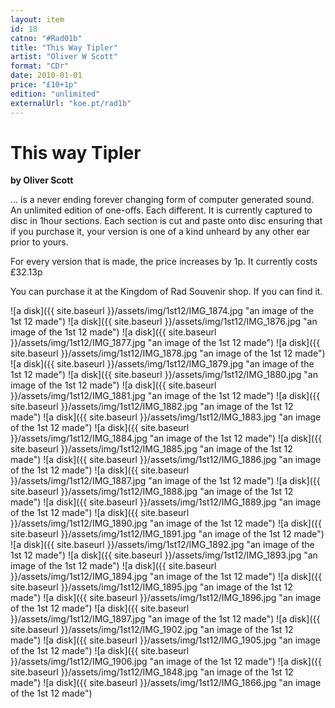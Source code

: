 ```yaml
---
layout: item
id: 18
catno: "#Rad01b"
title: "This Way Tipler"
artist: "Oliver W Scott"
format: "CDr"
date: 2010-01-01
price: "£10+1p"
edition: "unlimited"
externalUrl: "koe.pt/rad1b"
---
```


# This way Tipler
**by Oliver Scott**

... is a never ending forever changing form of computer generated sound. An unlimited edition of one-offs. Each different. It is currently captured to disc in 1hour sections. Each section is cut and paste onto disc ensuring that if you purchase it, your version is one of a kind unheard by any other ear prior to yours.

For every version that is made, the price increases by 1p.
It currently costs £32.13p

You can purchase it at the Kingdom of Rad Souvenir shop. If you can find it.

![a disk]({{ site.baseurl }}/assets/img/1st12/IMG_1874.jpg "an image of the 1st 12 made")
![a disk]({{ site.baseurl }}/assets/img/1st12/IMG_1876.jpg "an image of the 1st 12 made")
![a disk]({{ site.baseurl }}/assets/img/1st12/IMG_1877.jpg "an image of the 1st 12 made")
![a disk]({{ site.baseurl }}/assets/img/1st12/IMG_1878.jpg "an image of the 1st 12 made")
![a disk]({{ site.baseurl }}/assets/img/1st12/IMG_1879.jpg "an image of the 1st 12 made")
![a disk]({{ site.baseurl }}/assets/img/1st12/IMG_1880.jpg "an image of the 1st 12 made")
![a disk]({{ site.baseurl }}/assets/img/1st12/IMG_1881.jpg "an image of the 1st 12 made")
![a disk]({{ site.baseurl }}/assets/img/1st12/IMG_1882.jpg "an image of the 1st 12 made")
![a disk]({{ site.baseurl }}/assets/img/1st12/IMG_1883.jpg "an image of the 1st 12 made")
![a disk]({{ site.baseurl }}/assets/img/1st12/IMG_1884.jpg "an image of the 1st 12 made")
![a disk]({{ site.baseurl }}/assets/img/1st12/IMG_1885.jpg "an image of the 1st 12 made")
![a disk]({{ site.baseurl }}/assets/img/1st12/IMG_1886.jpg "an image of the 1st 12 made")
![a disk]({{ site.baseurl }}/assets/img/1st12/IMG_1887.jpg "an image of the 1st 12 made")
![a disk]({{ site.baseurl }}/assets/img/1st12/IMG_1888.jpg "an image of the 1st 12 made")
![a disk]({{ site.baseurl }}/assets/img/1st12/IMG_1889.jpg "an image of the 1st 12 made")
![a disk]({{ site.baseurl }}/assets/img/1st12/IMG_1890.jpg "an image of the 1st 12 made")
![a disk]({{ site.baseurl }}/assets/img/1st12/IMG_1891.jpg "an image of the 1st 12 made")
![a disk]({{ site.baseurl }}/assets/img/1st12/IMG_1892.jpg "an image of the 1st 12 made")
![a disk]({{ site.baseurl }}/assets/img/1st12/IMG_1893.jpg "an image of the 1st 12 made")
![a disk]({{ site.baseurl }}/assets/img/1st12/IMG_1894.jpg "an image of the 1st 12 made")
![a disk]({{ site.baseurl }}/assets/img/1st12/IMG_1895.jpg "an image of the 1st 12 made")
![a disk]({{ site.baseurl }}/assets/img/1st12/IMG_1896.jpg "an image of the 1st 12 made")
![a disk]({{ site.baseurl }}/assets/img/1st12/IMG_1897.jpg "an image of the 1st 12 made")
![a disk]({{ site.baseurl }}/assets/img/1st12/IMG_1902.jpg "an image of the 1st 12 made")
![a disk]({{ site.baseurl }}/assets/img/1st12/IMG_1905.jpg "an image of the 1st 12 made")
![a disk]({{ site.baseurl }}/assets/img/1st12/IMG_1906.jpg "an image of the 1st 12 made")
![a disk]({{ site.baseurl }}/assets/img/1st12/IMG_1848.jpg "an image of the 1st 12 made")
![a disk]({{ site.baseurl }}/assets/img/1st12/IMG_1866.jpg "an image of the 1st 12 made")
